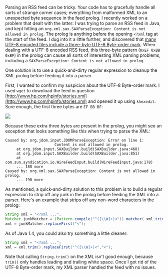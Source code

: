 Parsing an RSS feed can be tricky.  Your code has to gracefully handle all sorts of strange corner cases; everything from malformed XML to an unexpected byte sequence in the feed prolog.  I recently worked on a problem that dealt with the latter: I was trying to parse an RSS feed in Java, and kept hitting an `org.xml.sax.SAXParseException: Content is not allowed in prolog`.  The prolog is anything before the opening `<?xml` tag at the start of the feed.  I dug into it a little further, and discovered that [many UTF-8 encoded files include a three-byte UTF-8 Byte-order mark](http://en.wikipedia.org/wiki/Byte_Order_Mark).  When dealing with a UTF-8 encoded RSS feed, this three-byte pattern (`0xEF 0xBB 0xBF`) in the prolog can cause all sorts of interesting XML parsing problems, including a `SAXParseException: Content is not allowed in prolog`.

One solution is to use a quick-and-dirty regular expression to cleanup the XML prolog before feeding it into a parser.

First, I wanted to confirm my suspicion about the UTF-8 Byte-order mark.  I used `wget` to download the feed in question [http://www.hp.com/hpinfo/stories.xml](http://www.hp.com/hpinfo/stories.xml) and opened it up using `khexedit`.  Sure enough, the first three bytes are `EF BB BF`:

<img src="https://raw.githubusercontent.com/markkolich/blog/master/content/static/entries/resolving-orgxmlsaxsaxparseexception-content-is-not-allowed-in-prolog/rss-feed-extra-bytes.png">

Because these extra three bytes are present in the prolog, you might see an exception that looks something like this when trying to parse the XML:

```
Caused by: org.jdom.input.JDOMParseException: Error on line 1:
                      Content is not allowed in prolog.
     at org.jdom.input.SAXBuilder.build(SAXBuilder.java:468)
     at org.jdom.input.SAXBuilder.build(SAXBuilder.java:851)
     at com.sun.syndication.io.WireFeedInput.build(WireFeedInput.java:178)
     ... 188 more
Caused by: org.xml.sax.SAXParseException: Content is not allowed in prolog.
     ... 190 more
```

As mentioned, a quick-and-dirty solution to this problem is to build a regular expression to strip off any junk in the prolog before feeding the XML into a parser.  Here's an example that strips off any non-word characters in the prolog:

```java
String xml = "<?xml ...";
Matcher junkMatcher = (Pattern.compile("^([\\W]+)<")).matcher( xml.trim() );
xml = junkMatcher.replaceFirst("<");
```

As of Java 1.4, you could also try something a little cleaner:

```java
String xml = "<?xml ...";
xml = xml.trim().replaceFirst("^([\\W]+)<","<");
```

Note that calling `String.trim()` on the XML isn't good enough, because `trim()` only handles leading and trailing white space.  Once I got rid of the UTF-8 Byte-order mark, my XML parser handled the feed with no issues.